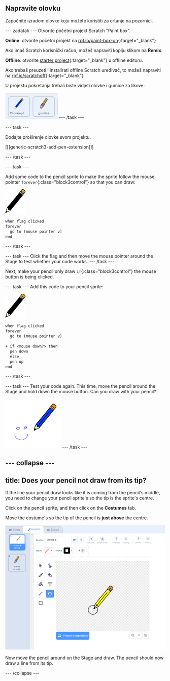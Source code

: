 ## Napravite olovku

Započnite izradom olovke koju možete koristiti za crtanje na pozornici.

\--- zadatak \--- Otvorite početni projekt Scratch "Paint box".

**Online**: otvorite početni projekt na [rpf.io/paint-box-on](http://rpf.io/paint-box-on){:target="_blank"}

Ako imaš Scratch korisnički račun, možeš napraviti kopiju klikom na **Remix**.

**Offline**: otvorite [starter project](http://rpf.io/p/en/paint-box-go){:target="_blank"} u offline editoru.

Ako trebaš preuzeti i instalirati offline Scratch uređivač, to možeš napraviti na [rpf.io/scratchoff](http://rpf.io/scratchoff){:target="_blank"}

U projektu pokretanja trebali biste vidjeti olovke i gumice za likove:

![screenshot](images/paint-starter.png) \--- /task \---

\--- task \---

Dodajte proširenje olovke svom projektu.

[[[generic-scratch3-add-pen-extension]]]

\--- /task \---

\--- task \---

Add some code to the pencil sprite to make the sprite follow the mouse pointer `forever`{:class="block3control"} so that you can draw:

![pencil](images/pencil.png)

```blocks3
when flag clicked
forever
  go to (mouse pointer v)
end
```

\--- /task \---

\--- task \--- Click the flag and then move the mouse pointer around the Stage to test whether your code works. \--- /task \---

Next, make your pencil only draw `if`{:class="block3control"} the mouse button is being clicked.

\--- task \--- Add this code to your pencil sprite:

![pencil](images/pencil.png)

```blocks3
when flag clicked
forever
  go to (mouse pointer v)

+ if <mouse down?> then
  pen down
  else
  pen up
end
```

\--- /task \---

\--- task \--- Test your code again. This time, move the pencil around the Stage and hold down the mouse button. Can you draw with your pencil?

![screenshot](images/paint-draw.png) \--- /task \---

## \--- collapse \---

## title: Does your pencil not draw from its tip?

If the line your pencil draw looks like it is coming from the pencil's middle, you need to change your pencil sprite's so the tip is the sprite's centre.

Click on the pencil sprite, and then click on the **Costumes** tab.

Move the costume's so the tip of the pencil is **just above** the centre.

![Costume center](images/costume-center-annotated.png)

Now move the pencil around on the Stage and draw. The pencil should now draw a line from its tip.

\--- /collapse \---